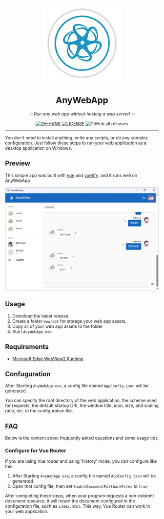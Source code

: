 
<div align="center">

![icon](assets/icon256.png)

# AnyWebApp

_✨ Run any web app without hosting a web server! ✨_

[![ZH-HANS](https://img.shields.io/badge/中文-简体-red)](README.zh.md)
[![LICENSE](https://img.shields.io/github/license/SlimeNull/AnyWebApp)](/LICENSE)
![GitHub all releases](https://img.shields.io/github/downloads/SlimeNull/AnyWebApp/total)


</div>

---

You don't need to install anything, write any scripts, or do any complex configuration. 
Just follow these steps to run your web application as a desktop application on Windows.

## Preview

This simple app was built with [vue](https://vuejs.org/) and [vuetify](https://vuetifyjs.com/), and it runs well on AnyWebApp

![preview](assets/preview1.png)


## Usage

1. Download the latest release.
2. Create a folder `wwwroot` for storage your web app assets.
3. Copy all of your web app assets to the folder
4. Start `AnyWebApp.exe`

## Requirements

- [Microsoft Edge WebView2 Runtime](https://learn.microsoft.com/en-us/microsoft-edge/webview2/)

## Confuguration

After Starting `AnyWebApp.exe`, a config file named `AppConfig.json` will be generated.

You can specify the root directory of the web application, 
the scheme used for requests, the default startup URI, 
the window title, icon, size, and scaling ratio, etc. in the configuration file.


## FAQ

Below is the content about frequently asked questions and some usage tips.

### Configure for Vue Router

If you are using Vue router and using 'history' mode, you can configure like this.

1. After Starting `AnyWebApp.exe`, a config file named `AppConfig.json` will be generated.
2. Open that config file, then set `EnableDocumentFallbackFiles` to `true`

After completing these steps, when your program requests a non-existent document resource, 
it will return the document configured in the configuration file, such as `index.html`. 
This way, Vue Router can work in your web application.